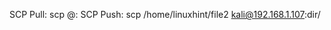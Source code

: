 SCP Pull: scp <Username>@<IPorHost>:<PathToFile>   <LocalFileLocation>
SCP Push: scp /home/linuxhint/file2 kali@192.168.1.107:dir/
